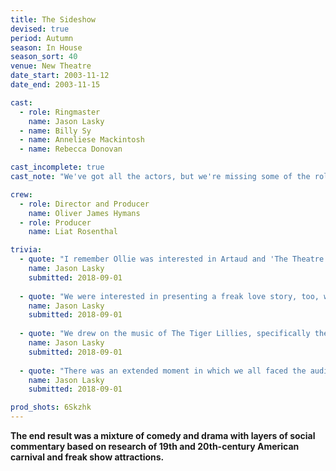 ```yaml
---
title: The Sideshow
devised: true
period: Autumn
season: In House
season_sort: 40
venue: New Theatre
date_start: 2003-11-12
date_end: 2003-11-15

cast:
  - role: Ringmaster
    name: Jason Lasky
  - name: Billy Sy
  - name: Anneliese Mackintosh
  - name: Rebecca Donovan

cast_incomplete: true 
cast_note: "We've got all the actors, but we're missing some of the roles."

crew:
  - role: Director and Producer 
    name: Oliver James Hymans
  - role: Producer
    name: Liat Rosenthal

trivia: 
  - quote: "I remember Ollie was interested in Artaud and 'The Theatre and Its Double' at the time. We met and started playing with some ideas. I can't remember how we settled upon carnivals and sideshow acts, but I do remember he had us do some fun improvising with sounds and movements atop desks and chairs and playing lots of other games. I recall each of us contributing lyrics to a song and making up our own dialogue and then shaping things as a unit. It was a very organic process."
    name: Jason Lasky
    submitted: 2018-09-01
    
  - quote: "We were interested in presenting a freak love story, too, with the Bearded Lady and Lobster Boy falling in love, and a through-line for the piece was a mother wanting the best for her child, no matter how much society rejected it"
    name: Jason Lasky
    submitted: 2018-09-01
  
  - quote: "We drew on the music of The Tiger Lillies, specifically the album 'Circus Songs', as inspiration for some of the characters and the scenes, like Pretty Lisa, the tattooed lady whose tattoos were hiding the abuse she suffered from her husband, the Barker. "
    name: Jason Lasky
    submitted: 2018-09-01
  
  - quote: "There was an extended moment in which we all faced the audience and took our time treating them like an attraction, looking first in wonder, then awe, then disgust, and then with raucous laughter since we had figured out that what we were looking at wasn't real, but then that gave way to some psychotic bellowing. "
    name: Jason Lasky
    submitted: 2018-09-01

prod_shots: 6Skzhk
---
```


**The end result was a mixture of comedy and drama with layers of social commentary based on research of 19th and 20th-century American carnival and freak show attractions.**